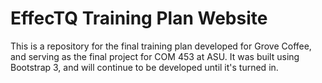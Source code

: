 # EffecTQ Training Plan Website

This is a repository for the final training plan developed for Grove Coffee, and serving as the final project for COM 453 at ASU. It was built using Bootstrap 3, and will continue to be developed until it's turned in.
